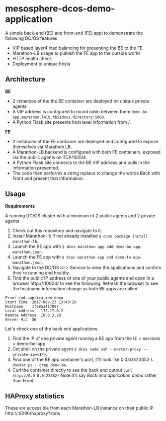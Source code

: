 # mesosphere-dcos-demo-application

A simple back-end (BE) and front-end (FE) appl to demonstrate the following DC/OS features

* VIP based layer4 load balancing for presenting the BE to the FE
* Marathon-LB usage to publish the FE app to the outside world
* HTTP health check
* Deployment to unique hosts

## Architecture ##

**BE**
* 2 instances of the the BE container are deployed on unique private agents.
* A VIP address is configured to round robin between them `demo-be-app.marathon.l4lb.thisdcos.directory:5000`.
* A Python Flask site presents host level information from /.

**FE**
* 2 instances of the FE container are deployed and configured to expose themselves via Marathon LB.
* A Marathon-LB backend is configured with both FE containers, exposed via the public agents on TCP/10004.
* A Python Flask site connects to the BE VIP address and pulls in the information presented.
* The code then performs a string replace to change the words Back with Front and present that information.



## Usage ##

**Requirements**

A running DC/OS cluster with a minimum of 2 public agents and 2 private agents

1. Check out this repository and navigate to it.
1. Install Marathon-lb if not already installed `$ dcos package install marathon-lb`.
1. Launch the BE app with `$ dcos marathon app add demo-be-app-marathon.json`.
1. Launch the FE app with `$ dcos marathon app add demo-fe-app-marathon.json`.
1. Navigate to the DC/OS UI > Service to view the applications and confirm they're running and healthy.
1. Find the public IP address of one of your public agents and open in a browser http://<publicIP>:10004/ to see the following. Refresh the browser to see the hostname information change as both BE apps are called.

````
Front end application demo
Start Time	2017-Nov-23 13:43:26
Hostname	1fe8a1417897
Local Address	172.17.0.2
Remote Address	10.0.3.20
Server Hit	56
````

Let's check one of the back end applications

1. Find the IP of one private agent running a BE app from the UI > services > demo-be-app.
1. Get shell on the private agent `$ dcos node ssh --master-proxy --private-ip=<IP>`.
1. Find one of the BE app container's port, it'll look like 0.0.0.0:23352 `$ docker ps | grep demo-be`.
1. Curl the container directly to see the back end output `curl http://0.0.0.0:23352/` Note it'll say *Back end application demo* rather than *Front*.

## HAProxy statistics ##

These are accessible from each Marathon-LB instance on their public IP http://<publicIP>:9090/haproxy?stats
